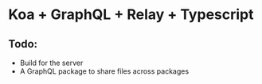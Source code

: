 # Koa + GraphQL + Relay + Typescript

## Todo:

- Build for the server
- A GraphQL package to share files across packages